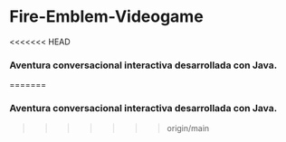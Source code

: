 # Fire-Emblem-Videogame
<<<<<<< HEAD

### Aventura conversacional interactiva desarrollada con Java.
=======
### Aventura conversacional interactiva desarrollada con Java.
>>>>>>> origin/main

